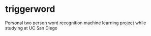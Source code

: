 # triggerword
Personal two person word recognition machine learning project while studying at UC San Diego
